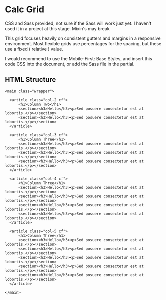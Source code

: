 # Calc Grid

CSS and Sass provided, not sure if the Sass will work just yet. I haven't used it in a project at this stage. Mixin's may break

This grid focuses heavily on consistent gutters and margins in a responsive environment. Most flexible grids use percentages for the spacing, but these use a fixed ( relative ) value.

I would recommend to use the Mobile-First: Base Styles, and insert this code CSS into the document, or add the Sass file in the partial.

## HTML Structure

```
<main class="wrapper">

  <article class="col-2 cf">
      <h1>Column Two</h1>
      <section><h3>Hello</h3><p>Sed posuere consectetur est at lobortis.</p></section>
      <section><h3>Hello</h3><p>Sed posuere consectetur est at lobortis.</p></section>
  </article>

  <article class="col-3 cf">
      <h1>Column Three</h1>
      <section><h3>Hello</h3><p>Sed posuere consectetur est at lobortis.</p></section>
      <section><h3>Hello</h3><p>Sed posuere consectetur est at lobortis.</p></section>
      <section><h3>Hello</h3><p>Sed posuere consectetur est at lobortis.</p></section>
  </article>

  <article class="col-4 cf">
      <h1>Column Three</h1>
      <section><h3>Hello</h3><p>Sed posuere consectetur est at lobortis.</p></section>
      <section><h3>Hello</h3><p>Sed posuere consectetur est at lobortis.</p></section>
      <section><h3>Hello</h3><p>Sed posuere consectetur est at lobortis.</p></section>
      <section><h3>Hello</h3><p>Sed posuere consectetur est at lobortis.</p></section>
  </article>

  <article class="col-5 cf">
      <h1>Column Three</h1>
      <section><h3>Hello</h3><p>Sed posuere consectetur est at lobortis.</p></section>
      <section><h3>Hello</h3><p>Sed posuere consectetur est at lobortis.</p></section>
      <section><h3>Hello</h3><p>Sed posuere consectetur est at lobortis.</p></section>
      <section><h3>Hello</h3><p>Sed posuere consectetur est at lobortis.</p></section>
      <section><h3>Hello</h3><p>Sed posuere consectetur est at lobortis.</p></section>
  </article>

</main>
```